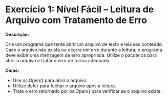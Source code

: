 # Exercício 1: Nível Fácil – Leitura de Arquivo com Tratamento de Erro

**Descrição:**

Crie um programa que tente abrir um arquivo de texto e leia seu conteúdo. Caso o arquivo não exista ou ocorra um erro durante a leitura, o programa deve exibir uma mensagem de erro apropriada. Utilize o pacote os para abrir o arquivo e tratar o erro de forma adequada.

**Dicas:**

* Use os.Open() para abrir o arquivo.
* Utilize defer para fechar o arquivo após a leitura.
* Trate o erro retornado por os.Open() para verificar se o arquivo existe.
